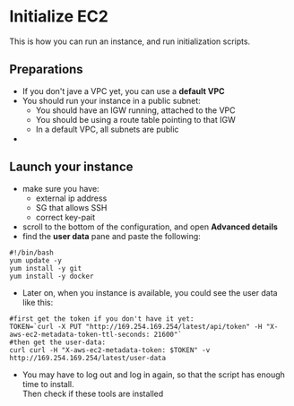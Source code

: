 # Initialize EC2

This is how you can run an instance, and run initialization scripts.

## Preparations

- If you don't jave a VPC yet, you can use a **default VPC**
- You should run your instance in a public subnet:
  - You should have an IGW running, attached to the VPC
  - You should be using a route table pointing to that IGW
  - In a default VPC, all subnets are public
- 
## Launch your instance

- make sure you have:
  - external ip address
  - SG that allows SSH
  - correct key-pait
- scroll to the bottom of the configuration, and open **Advanced details**
- find the **user data** pane and paste the following:  
```
#!/bin/bash
yum update -y
yum install -y git
yum install -y docker
```
- Later on, when you instance is available, you could see the user data like this:  
```
#first get the token if you don't have it yet:
TOKEN=`curl -X PUT "http://169.254.169.254/latest/api/token" -H "X-aws-ec2-metadata-token-ttl-seconds: 21600"`
#then get the user-data:
curl curl -H "X-aws-ec2-metadata-token: $TOKEN" -v http://169.254.169.254/latest/user-data
```
- You may have to log out and log in again, so that the script has enough time to install.  
Then check if these tools are installed